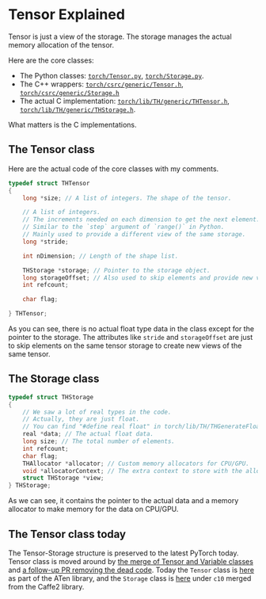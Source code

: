 # Tensor Explained

Tensor is just a view of the storage.
The storage manages the actual memory allocation of the tensor.

Here are the core classes:
* The Python classes: [`torch/Tensor.py`](https://github.com/haifeng-jin/pytorch-source/blob/master/torch/Tensor.py), [`torch/Storage.py`](https://github.com/haifeng-jin/pytorch-source/blob/master/torch/Storage.py).
* The C++ wrappers: [`torch/csrc/generic/Tensor.h`](https://github.com/haifeng-jin/pytorch-source/blob/master/torch/csrc/generic/Tensor.h), [`torch/csrc/generic/Storage.h`](https://github.com/haifeng-jin/pytorch-source/blob/master/torch/csrc/generic/Storage.h)
* The actual C implementation: [`torch/lib/TH/generic/THTensor.h`](https://github.com/haifeng-jin/pytorch-source/blob/master/torch/lib/TH/generic/THTensor.h), [`torch/lib/TH/generic/THStorage.h`](https://github.com/haifeng-jin/pytorch-source/blob/master/torch/lib/TH/generic/THStorage.h).

What matters is the C implementations.

## The Tensor class

Here are the actual code of the core classes with my comments.

```C
typedef struct THTensor
{
    long *size; // A list of integers. The shape of the tensor.

    // A list of integers.
    // The increments needed on each dimension to get the next element.
    // Similar to the `step` argument of `range()` in Python.
    // Mainly used to provide a different view of the same storage.
    long *stride; 

    int nDimension; // Length of the shape list.

    THStorage *storage; // Pointer to the storage object.
    long storageOffset; // Also used to skip elements and provide new views.
    int refcount;

    char flag;

} THTensor;
```

As you can see, there is no actual float type data in the class except for the pointer to the storage.
The attributes like `stride` and `storageOffset` are just to skip elements on the same tensor storage to create new views of the same tensor.

## The Storage class

```C
typedef struct THStorage
{
    // We saw a lot of real types in the code.
    // Actually, they are just float.
    // You can find "#define real float" in torch/lib/TH/THGenerateFloatTypes.h. 
    real *data; // The actual float data.
    long size; // The total number of elements.
    int refcount;
    char flag;
    THAllocator *allocator; // Custom memory allocators for CPU/GPU.
    void *allocatorContext; // The extra context to store with the allocator.
    struct THStorage *view;
} THStorage;
```

As we can see, it contains the pointer to the actual data and a memory allocator to make memory for the data on CPU/GPU.


## The Tensor class today
The Tensor-Storage structure is preserved to the latest PyTorch today.
Tensor class is moved around by [the merge of Tensor and Variable classes](https://github.com/pytorch/pytorch/pull/5225) and [a follow-up PR removing the dead code](https://github.com/pytorch/pytorch/pull/5417).
Today the `Tensor` class is [here](https://github.com/pytorch/pytorch/blob/v2.6.0/aten/src/ATen/templates/TensorBody.h#L92) as part of the ATen library,
and the `Storage` class is [here](https://github.com/pytorch/pytorch/blob/v2.6.0/c10/core/Storage.h#L19) under `c10` merged from the Caffe2 library.


